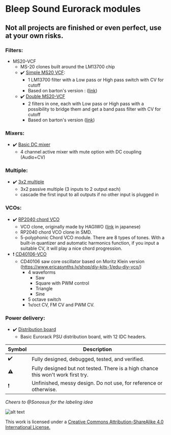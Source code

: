 # Bleep Sound Eurorack modules

## Not all projects are finished or even perfect, use at your own risks.

### Filters:

- MS20-VCF
    - MS-20 clones built around the LM13700 chip
    - :heavy_check_mark: [Simple MS20 VCF](https://github.com/BleepSound/ms20-vcf-simple):
        - 1 LM13700 filter with a Low pass or High pass switch with CV for cutoff
        - Based on barton's version : ([link](https://www.bartonmusicalcircuits.com/synthstuff.html#analog))
    - :heavy_check_mark: [Double MS20-VCF](https://github.com/BleepSound/ms20-vcf-double)
        - 2 filters in one, each with Low pass or High pass with a possibility to bridge them and get a band pass filter with CV for cutoff
        - Based on barton's version ([link](https://www.bartonmusicalcircuits.com/synthstuff.html#analog))

### Mixers:

- :heavy_check_mark: [Basic DC mixer](https://github.com/BleepSound/basic-mixer-dc)
    - 4 channel active mixer with mute option with DC coupling (Audio+CV)

### Multiple:

- :heavy_check_mark: [3x2 multiple](https://github.com/BleepSound/multiple-3x2)
    - 3x2 passive multiple (3 inputs to 2 output each)
    - cascade the first input to all outputs if no other input is plugged in

### VCOs:

- :heavy_check_mark: [RP2040 chord VCO](https://github.com/BleepSound/rp2040-chord-vco)
    - VCO clone, originally made by HAGIWO ([link](https://note.com/solder_state/n/n64b91a171218) in japanese)
    - RP2040 chord VCO clone in SMD.
    - 5-polyphonic Chord VCO module. There are 8 types of tones. With a built-in quantizer and automatic harmonics function, if you input a suitable CV, it will play a nice chord progression. 
- :exclamation: [CD40106-VCO](https://github.com/BleepSound/cd40106_vco)
    - CD40106 saw core oscillator based on Moritz Klein version (https://www.ericasynths.lv/shop/diy-kits-1/edu-diy-vco/)
        - 4 waveforms
            - Saw
            - Square with PWM control
            - Triangle
            - Sine
        - 5 octave switch
        - 1v/oct CV, FM CV and PWM CV.

### Power delivery:

-  :heavy_check_mark:  [Distribution board](https://github.com/BleepSound/distribution_board)
    - Basic Eurorack PSU distribution board, with 12 IDC headers.

| Symbol | Description |
| ----------- | ----------- |
| :heavy_check_mark: | Fully designed, debugged, tested, and verified. |
| :warning: | Fully designed but not tested. There is a high chance this won't work first try. |
| :exclamation: | Unfinished, messy design. Do not use, for reference or otherwise. |

*Cheers to @Sonosus for the labeling idea*

![alt text](https://i.creativecommons.org/l/by-sa/4.0/88x31.png)

This work is licensed under a [Creative Commons Attribution-ShareAlike 4.0 International License.](http://creativecommons.org/licenses/by-sa/4.0/)
